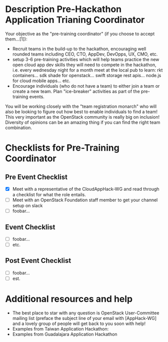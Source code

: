# Description Pre-Hackathon Application Trianing Coordinator

Your objective as the "pre-training coordinator" (if you choose to accept them...[1]):
 * Recruit teams in the build-up to the hackathon, encouraging well rounded teams including CEO, CTO, AppDev, DevOpps, UX, CMO, etc.
 * setup 3-6 pre-training activities which will help teams practice the new open cloud app dev skills they will need to compete in the hackathon, i.e. every wednesday night for a month meet at the local pub to learn: rkt containers... sdk shade for openstack... swift storage rest apis... node.js for cloud mobile apps... etc.
 * Encourage individuals (who do not have a team) to either join a team or create a new team.  Plan "ice-breaker" activities as part of the pre-training events.

You will be working closely with the "team registration monarch" who will also be looking to figure out how best to enable individuals to find a team!  This very important as the OpenStack community is really big on inclusion!  Diversity of opinions can be an amazing thing if you can find the right team combination.

# Checklists for Pre-Training Coordinator

## Pre Event Checklist

- [X] Meet with a representative of the CloudAppHack-WG and read through a checklist for what the role entails.
- [ ] Meet with an OpenStack Foundation staff member to get your channel setup on slack
- [ ] foobar...

## Event Checklist

- [ ] foobar...
- [ ] etc.

## Post Event Checklist

- [ ] foobar...
- [ ] est.

# Additional resources and help

 * The best place to star with any question is OpenStack User-Committee mailing list (preface the subject line of your email with [AppHack-WG] and a lovely group of people will get back to you soon with help!
 * Examples from Taiwan Application Hackathon: 
 * Examples from Guadalajara Application Hackathon
